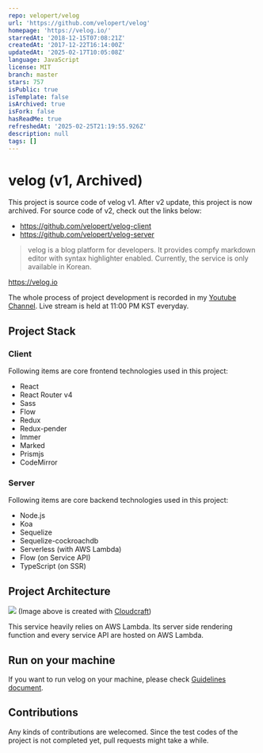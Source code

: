```yaml
---
repo: velopert/velog
url: 'https://github.com/velopert/velog'
homepage: 'https://velog.io/'
starredAt: '2018-12-15T07:08:21Z'
createdAt: '2017-12-22T16:14:00Z'
updatedAt: '2025-02-17T10:05:08Z'
language: JavaScript
license: MIT
branch: master
stars: 757
isPublic: true
isTemplate: false
isArchived: true
isFork: false
hasReadMe: true
refreshedAt: '2025-02-25T21:19:55.926Z'
description: null
tags: []
---
```


# velog (v1, Archived)

This project is source code of velog v1. After v2 update, this project is now archived. For source code of v2, check out the links below:

- https://github.com/velopert/velog-client
- https://github.com/velopert/velog-server

> velog is a blog platform for developers. It provides compfy markdown editor with syntax highlighter enabled. Currently, the service is only available in Korean.

https://velog.io

The whole process of project development is recorded in my [Youtube Channel](https://www.youtube.com/watch?v=WEC6ATuP9Vo&list=PL9FpF_z-xR_FEhguHXMOvCErayV2Huezy&ab_channel=MinjunKim). Live stream is held at 11:00 PM KST everyday.

## Project Stack

### Client

Following items are core frontend technologies used in this project:

- React
- React Router v4
- Sass
- Flow
- Redux
- Redux-pender
- Immer
- Marked
- Prismjs
- CodeMirror

### Server

Following items are core backend technologies used in this project:

- Node.js
- Koa
- Sequelize
- Sequelize-cockroachdb
- Serverless (with AWS Lambda)
- Flow (on Service API)
- TypeScript (on SSR)

## Project Architecture

![](https://i.imgur.com/wkdqu2r.png)
(Image above is created with [Cloudcraft](https://cloudcraft.co/view/00817b35-3c91-4435-be19-8757825e8c5f?key=5UWE37gAvfR4Yfe5THMV9g))

This service heavily relies on AWS Lambda. Its server side rendering function and every service API are hosted on AWS Lambda.

## Run on your machine

If you want to run velog on your machine, please check [Guidelines document](GUIDELINES.md).

## Contributions

Any kinds of contributions are welecomed. Since the test codes of the project is not completed yet, pull requests might take a while.
